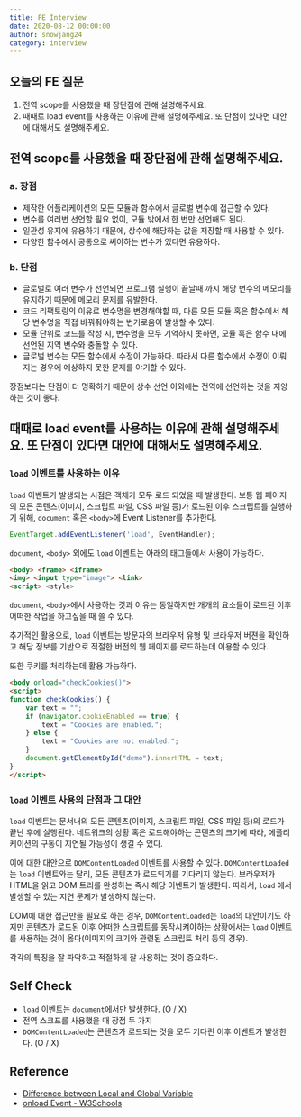 ```yaml
---
title: FE Interview
date: 2020-08-12 00:00:00
author: snowjang24
category: interview
---
```


## 오늘의 FE 질문

1. 전역 scope를 사용했을 때 장단점에 관해 설명해주세요.
2. 때때로 load event를 사용하는 이유에 관해 설명해주세요. 또 단점이 있다면 대안에 대해서도 설명해주세요.

## 전역 scope를 사용했을 때 장단점에 관해 설명해주세요.

### a. 장점

- 제작한 어플리케이션의 모든 모듈과 함수에서 글로벌 변수에 접근할 수 있다.
- 변수를 여러번 선언할 필요 없이, 모듈 밖에서 한 번만 선언해도 된다.
- 일관성 유지에 유용하기 때문에, 상수에 해당하는 값을 저장할 때 사용할 수 있다.
- 다양한 함수에서 공통으로 써야하는 변수가 있다면 유용하다.

### b. 단점

- 글로벌로 여러 변수가 선언되면 프로그램 실행이 끝날때 까지 해당 변수의 메모리를 유지하기 때문에 메모리 문제를 유발한다.
- 코드 리팩토링의 이유로 변수명을 변경해야할 때, 다른 모든 모듈 혹은 함수에서 해당 변수명을 직접 바꿔줘야하는 번거로움이 발생할 수 있다.
- 모듈 단위로 코드를 작성 시, 변수명을 모두 기억하지 못하면, 모듈 혹은 함수 내에 선언된 지역 변수와 충돌할 수 있다.
- 글로벌 변수는 모든 함수에서 수정이 가능하다. 따라서 다른 함수에서 수정이 이뤄지는 경우에 예상하지 못한 문제를 야기할 수 있다.

장점보다는 단점이 더 명확하기 때문에 상수 선언 이외에는 전역에 선언하는 것을 지양하는 것이 좋다.

## 때때로 load event를 사용하는 이유에 관해 설명해주세요. 또 단점이 있다면 대안에 대해서도 설명해주세요.

### `load` 이벤트를 사용하는 이유

`load` 이벤트가 발생되는 시점은 객체가 모두 로드 되었을 때 발생한다. 보통 웹 페이지의 모든 콘텐츠(이미지, 스크립트 파일, CSS 파일 등)가 로드된 이후 스크립트를 실행하기 위해, `document` 혹은 `<body>`에 Event Listener를 추가한다. 

```javascript
EventTarget.addEventListener('load', EventHandler);
```

`document`, `<body>` 외에도 `load` 이벤트는 아래의 태그들에서 사용이 가능하다.

```html
<body> <frame> <iframe> 
<img> <input type="image"> <link> 
<script> <style>
```

`document`, `<body>`에서 사용하는 것과 이유는 동일하지만 개개의 요소들이 로드된 이후 어떠한 작업을 하고싶을 때 쓸 수 있다.

추가적인 활용으로, `load` 이벤트는 방문자의 브라우저 유형 및 브라우저 버젼을 확인하고 해당 정보를 기반으로 적절한 버전의 웹 페이지를 로드하는데 이용할 수 있다.

또한 쿠키를 처리하는데 활용 가능하다.

```html
<body onload="checkCookies()">
<script>
function checkCookies() {
    var text = "";
    if (navigator.cookieEnabled == true) {
        text = "Cookies are enabled.";
    } else {
        text = "Cookies are not enabled.";
    }
    document.getElementById("demo").innerHTML = text;
}
</script>
```

### `load` 이벤트 사용의 단점과 그 대안

`load` 이벤트는 문서내의 모든 콘텐츠(이미지, 스크립트 파일, CSS 파일 등)의 로드가 끝난 후에 실행된다. 네트워크의 상황 혹은 로드해야하는 콘텐츠의 크기에 따라, 에플리케이션의 구동이 지연될 가능성이 생길 수 있다. 

이에 대한 대안으로 `DOMContentLoaded` 이벤트를 사용할 수 있다. `DOMContentLoaded`는 `load` 이벤트와는 달리, 모든 콘텐츠가 로드되기를 기다리지 않는다. 브라우저가 HTML을 읽고 DOM 트리를 완성하는 즉시 해당 이벤트가 발생한다. 따라서, `load` 에서 발생할 수 있는 지연 문제가 발생하지 않는다. 

DOM에 대한 접근만을 필요로 하는 경우, `DOMContentLoaded`는 `load`의 대안이기도 하지만 콘텐츠가 로드된 이후 어떠한 스크립트를 동작시켜야하는 상황에서는 `load` 이벤트를 사용하는 것이 옳다(이미지의 크기와 관련된 스크립트 처리 등의 경우).

각각의 특징을 잘 파악하고 적절하게 잘 사용하는 것이 중요하다.

## Self Check

- `load` 이벤트는 `document`에서만 발생한다. (O / X)
- 전역 스코프를 사용했을 때 장점 두 가지
- `DOMContentLoaded`는 콘텐츠가 로드되는 것을 모두 기다린 이후 이벤트가 발생한다. (O / X)

## Reference

- [Difference between Local and Global Variable](https://www.guru99.com/local-vs-global-variable.html)
- [onload Event - W3Schools](https://www.w3schools.com/jsref/event_onload.asp)